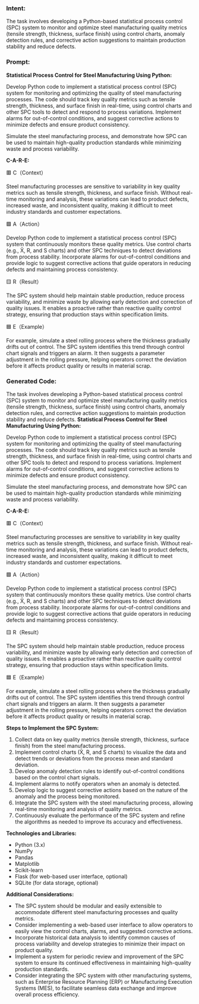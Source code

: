 ### Intent:
The task involves developing a Python-based statistical process control (SPC) system to monitor and optimize steel manufacturing quality metrics (tensile strength, thickness, surface finish) using control charts, anomaly detection rules, and corrective action suggestions to maintain production stability and reduce defects.

### Prompt:
**Statistical Process Control for Steel Manufacturing Using Python:**

Develop Python code to implement a statistical process control (SPC) system for monitoring and optimizing the quality of steel manufacturing processes. The code should track key quality metrics such as tensile strength, thickness, and surface finish in real-time, using control charts and other SPC tools to detect and respond to process variations. Implement alarms for out-of-control conditions, and suggest corrective actions to minimize defects and ensure product consistency.

Simulate the steel manufacturing process, and demonstrate how SPC can be used to maintain high-quality production standards while minimizing waste and process variability.

**C-A-R-E:**

🟥 C（Context）

Steel manufacturing processes are sensitive to variability in key quality metrics such as tensile strength, thickness, and surface finish. Without real-time monitoring and analysis, these variations can lead to product defects, increased waste, and inconsistent quality, making it difficult to meet industry standards and customer expectations.

🟩 A（Action）

Develop Python code to implement a statistical process control (SPC) system that continuously monitors these quality metrics. Use control charts (e.g., X̄, R, and S charts) and other SPC techniques to detect deviations from process stability. Incorporate alarms for out-of-control conditions and provide logic to suggest corrective actions that guide operators in reducing defects and maintaining process consistency.

🟨 R（Result）

The SPC system should help maintain stable production, reduce process variability, and minimize waste by allowing early detection and correction of quality issues. It enables a proactive rather than reactive quality control strategy, ensuring that production stays within specification limits.

🟦 E（Example）

For example, simulate a steel rolling process where the thickness gradually drifts out of control. The SPC system identifies this trend through control chart signals and triggers an alarm. It then suggests a parameter adjustment in the rolling pressure, helping operators correct the deviation before it affects product quality or results in material scrap.

### Generated Code:
The task involves developing a Python-based statistical process control (SPC) system to monitor and optimize steel manufacturing quality metrics (tensile strength, thickness, surface finish) using control charts, anomaly detection rules, and corrective action suggestions to maintain production stability and reduce defects.
**Statistical Process Control for Steel Manufacturing Using Python:**

Develop Python code to implement a statistical process control (SPC) system for monitoring and optimizing the quality of steel manufacturing processes. The code should track key quality metrics such as tensile strength, thickness, and surface finish in real-time, using control charts and other SPC tools to detect and respond to process variations. Implement alarms for out-of-control conditions, and suggest corrective actions to minimize defects and ensure product consistency.

Simulate the steel manufacturing process, and demonstrate how SPC can be used to maintain high-quality production standards while minimizing waste and process variability.

**C-A-R-E:**

🟥 C（Context）

Steel manufacturing processes are sensitive to variability in key quality metrics such as tensile strength, thickness, and surface finish. Without real-time monitoring and analysis, these variations can lead to product defects, increased waste, and inconsistent quality, making it difficult to meet industry standards and customer expectations.

🟩 A（Action）

Develop Python code to implement a statistical process control (SPC) system that continuously monitors these quality metrics. Use control charts (e.g., X̄, R, and S charts) and other SPC techniques to detect deviations from process stability. Incorporate alarms for out-of-control conditions and provide logic to suggest corrective actions that guide operators in reducing defects and maintaining process consistency.

🟨 R（Result）

The SPC system should help maintain stable production, reduce process variability, and minimize waste by allowing early detection and correction of quality issues. It enables a proactive rather than reactive quality control strategy, ensuring that production stays within specification limits.

🟦 E（Example）

For example, simulate a steel rolling process where the thickness gradually drifts out of control. The SPC system identifies this trend through control chart signals and triggers an alarm. It then suggests a parameter adjustment in the rolling pressure, helping operators correct the deviation before it affects product quality or results in material scrap.

**Steps to Implement the SPC System:**

1. Collect data on key quality metrics (tensile strength, thickness, surface finish) from the steel manufacturing process.
2. Implement control charts (X̄, R, and S charts) to visualize the data and detect trends or deviations from the process mean and standard deviation.
3. Develop anomaly detection rules to identify out-of-control conditions based on the control chart signals.
4. Implement alarms to notify operators when an anomaly is detected.
5. Develop logic to suggest corrective actions based on the nature of the anomaly and the process being monitored.
6. Integrate the SPC system with the steel manufacturing process, allowing real-time monitoring and analysis of quality metrics.
7. Continuously evaluate the performance of the SPC system and refine the algorithms as needed to improve its accuracy and effectiveness.

**Technologies and Libraries:**

- Python (3.x)
- NumPy
- Pandas
- Matplotlib
- Scikit-learn
- Flask (for web-based user interface, optional)
- SQLite (for data storage, optional)

**Additional Considerations:**

- The SPC system should be modular and easily extensible to accommodate different steel manufacturing processes and quality metrics.
- Consider implementing a web-based user interface to allow operators to easily view the control charts, alarms, and suggested corrective actions.
- Incorporate historical data analysis to identify common causes of process variability and develop strategies to minimize their impact on product quality.
- Implement a system for periodic review and improvement of the SPC system to ensure its continued effectiveness in maintaining high-quality production standards.
- Consider integrating the SPC system with other manufacturing systems, such as Enterprise Resource Planning (ERP) or Manufacturing Execution Systems (MES), to facilitate seamless data exchange and improve overall process efficiency.
